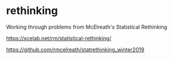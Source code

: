 # rethinking
Working through problems from McElreath's Statistical Rethinking

https://xcelab.net/rm/statistical-rethinking/

https://github.com/rmcelreath/statrethinking_winter2019
